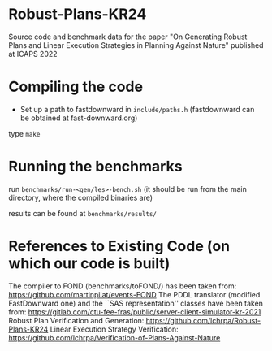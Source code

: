 # Robust-Plans-KR24
Source code and benchmark data for the paper "On Generating Robust Plans and Linear Execution Strategies in Planning Against Nature" published at ICAPS 2022

# Compiling the code

- Set up a path to fastdownward in `include/paths.h` (fastdownward can be obtained at fast-downward.org)

type `make`

# Running the benchmarks

run `benchmarks/run-<gen/les>-bench.sh` (it should be run from the main directory, where the compiled binaries are)

results can be found at `benchmarks/results/`



# References to Existing Code (on which our code is built)

The compiler to FOND (benchmarks/toFOND/) has been taken from: https://github.com/martinpilat/events-FOND 
The PDDL translator (modified FastDownward one) and the ``SAS representation'' classes have been taken from: https://gitlab.com/ctu-fee-fras/public/server-client-simulator-kr-2021 
Robust Plan Verification and Generation: https://github.com/lchrpa/Robust-Plans-KR24
Linear Execution Strategy Verification: https://github.com/lchrpa/Verification-of-Plans-Against-Nature
